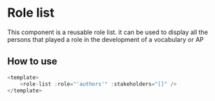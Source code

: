 # Role list

This component is a reusable role list. it can be used to display all the persons that played a role in the development of a vocabulary or AP

## How to use

```js
<template>
    <role-list :role="'authors'" :stakeholders="[]" />
</template>
```
